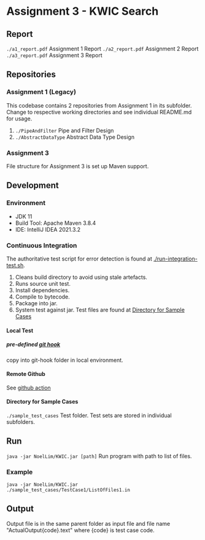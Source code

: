 # Assignment 3 - KWIC Search

## Report

`./a1_report.pdf` Assignment 1 Report
`./a2_report.pdf` Assignment 2 Report
`./a3_report.pdf` Assignment 3 Report

## Repositories

### Assignment 1 (Legacy)

This codebase contains 2 repositories from Assignment 1 in its subfolder. Change to respective working directories and
see individual README.md for usage.

1. `./PipeAndFilter` Pipe and Filter Design
2. `./AbstractDataType` Abstract Data Type Design

### Assignment 3

File structure for Assignment 3 is set up Maven support.

## Development

### Environment

- JDK 11
- Build Tool: Apache Maven 3.8.4
- IDE: IntelliJ IDEA 2021.3.2

### Continuous Integration

The authoritative test script for error detection is found at [./run-integration-test.sh](./run-integration-test.sh).

1. Cleans build directory to avoid using stale artefacts.
2. Runs source unit test.
3. Install dependencies.
4. Compile to bytecode.
5. Package into jar.
6. System test against jar. Test files are found at [Directory for Sample Cases](#directory-for-sample-cases)

#### Local Test

##### pre-defined [git hook](./dev/pre-commit)

copy into git-hook folder in local environment.

#### Remote Github

See [github action](./.github/workflows/flow.yaml)

#### Directory for Sample Cases

`./sample_test_cases` Test folder. Test sets are stored in individual subfolders.

## Run

`java -jar NoelLim/KWIC.jar [path]` Run program with path to list of files.

### Example

`java -jar NoelLim/KWIC.jar ./sample_test_cases/TestCase1/ListOfFiles1.in`

## Output

Output file is in the same parent folder as input file and file name "ActualOutput{code}.text" where {code} is test case code.


